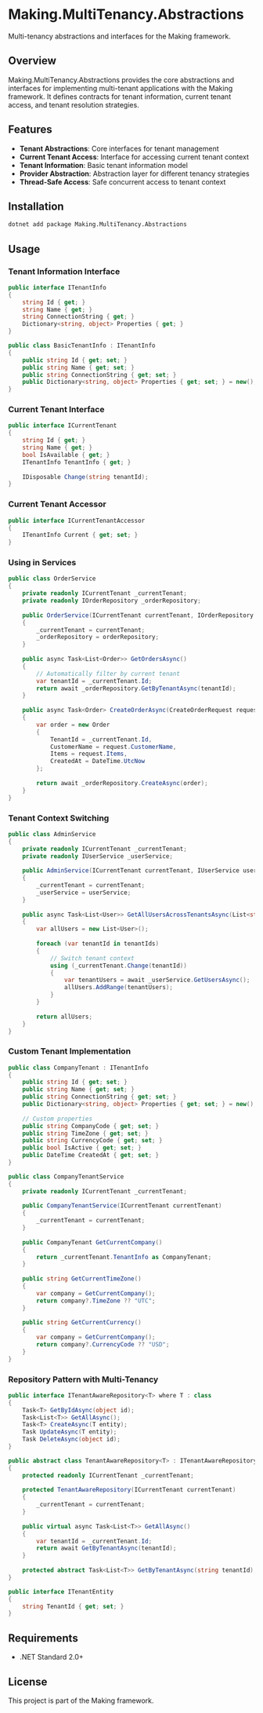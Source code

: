 # Making.MultiTenancy.Abstractions

Multi-tenancy abstractions and interfaces for the Making framework.

## Overview

Making.MultiTenancy.Abstractions provides the core abstractions and interfaces for implementing multi-tenant applications with the Making framework. It defines contracts for tenant information, current tenant access, and tenant resolution strategies.

## Features

- **Tenant Abstractions**: Core interfaces for tenant management
- **Current Tenant Access**: Interface for accessing current tenant context
- **Tenant Information**: Basic tenant information model
- **Provider Abstraction**: Abstraction layer for different tenancy strategies
- **Thread-Safe Access**: Safe concurrent access to tenant context

## Installation

```bash
dotnet add package Making.MultiTenancy.Abstractions
```

## Usage

### Tenant Information Interface

```csharp
public interface ITenantInfo
{
    string Id { get; }
    string Name { get; }
    string ConnectionString { get; }
    Dictionary<string, object> Properties { get; }
}

public class BasicTenantInfo : ITenantInfo
{
    public string Id { get; set; }
    public string Name { get; set; }
    public string ConnectionString { get; set; }
    public Dictionary<string, object> Properties { get; set; } = new();
}
```

### Current Tenant Interface

```csharp
public interface ICurrentTenant
{
    string Id { get; }
    string Name { get; }
    bool IsAvailable { get; }
    ITenantInfo TenantInfo { get; }
    
    IDisposable Change(string tenantId);
}
```

### Current Tenant Accessor

```csharp
public interface ICurrentTenantAccessor
{
    ITenantInfo Current { get; set; }
}
```

### Using in Services

```csharp
public class OrderService
{
    private readonly ICurrentTenant _currentTenant;
    private readonly IOrderRepository _orderRepository;
    
    public OrderService(ICurrentTenant currentTenant, IOrderRepository orderRepository)
    {
        _currentTenant = currentTenant;
        _orderRepository = orderRepository;
    }
    
    public async Task<List<Order>> GetOrdersAsync()
    {
        // Automatically filter by current tenant
        var tenantId = _currentTenant.Id;
        return await _orderRepository.GetByTenantAsync(tenantId);
    }
    
    public async Task<Order> CreateOrderAsync(CreateOrderRequest request)
    {
        var order = new Order
        {
            TenantId = _currentTenant.Id,
            CustomerName = request.CustomerName,
            Items = request.Items,
            CreatedAt = DateTime.UtcNow
        };
        
        return await _orderRepository.CreateAsync(order);
    }
}
```

### Tenant Context Switching

```csharp
public class AdminService
{
    private readonly ICurrentTenant _currentTenant;
    private readonly IUserService _userService;
    
    public AdminService(ICurrentTenant currentTenant, IUserService userService)
    {
        _currentTenant = currentTenant;
        _userService = userService;
    }
    
    public async Task<List<User>> GetAllUsersAcrossTenantsAsync(List<string> tenantIds)
    {
        var allUsers = new List<User>();
        
        foreach (var tenantId in tenantIds)
        {
            // Switch tenant context
            using (_currentTenant.Change(tenantId))
            {
                var tenantUsers = await _userService.GetUsersAsync();
                allUsers.AddRange(tenantUsers);
            }
        }
        
        return allUsers;
    }
}
```

### Custom Tenant Implementation

```csharp
public class CompanyTenant : ITenantInfo
{
    public string Id { get; set; }
    public string Name { get; set; }
    public string ConnectionString { get; set; }
    public Dictionary<string, object> Properties { get; set; } = new();
    
    // Custom properties
    public string CompanyCode { get; set; }
    public string TimeZone { get; set; }
    public string CurrencyCode { get; set; }
    public bool IsActive { get; set; }
    public DateTime CreatedAt { get; set; }
}

public class CompanyTenantService
{
    private readonly ICurrentTenant _currentTenant;
    
    public CompanyTenantService(ICurrentTenant currentTenant)
    {
        _currentTenant = currentTenant;
    }
    
    public CompanyTenant GetCurrentCompany()
    {
        return _currentTenant.TenantInfo as CompanyTenant;
    }
    
    public string GetCurrentTimeZone()
    {
        var company = GetCurrentCompany();
        return company?.TimeZone ?? "UTC";
    }
    
    public string GetCurrentCurrency()
    {
        var company = GetCurrentCompany();
        return company?.CurrencyCode ?? "USD";
    }
}
```

### Repository Pattern with Multi-Tenancy

```csharp
public interface ITenantAwareRepository<T> where T : class
{
    Task<T> GetByIdAsync(object id);
    Task<List<T>> GetAllAsync();
    Task<T> CreateAsync(T entity);
    Task UpdateAsync(T entity);
    Task DeleteAsync(object id);
}

public abstract class TenantAwareRepository<T> : ITenantAwareRepository<T> where T : class, ITenantEntity
{
    protected readonly ICurrentTenant _currentTenant;
    
    protected TenantAwareRepository(ICurrentTenant currentTenant)
    {
        _currentTenant = currentTenant;
    }
    
    public virtual async Task<List<T>> GetAllAsync()
    {
        var tenantId = _currentTenant.Id;
        return await GetByTenantAsync(tenantId);
    }
    
    protected abstract Task<List<T>> GetByTenantAsync(string tenantId);
}

public interface ITenantEntity
{
    string TenantId { get; set; }
}
```

## Requirements

- .NET Standard 2.0+

## License

This project is part of the Making framework.